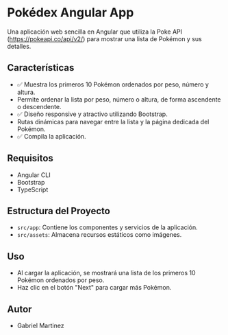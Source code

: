 # Pokédex Angular App

Una aplicación web sencilla en Angular que utiliza la Poke API (https://pokeapi.co/api/v2/) para mostrar una lista de Pokémon y sus detalles.

## Características

- ✅ Muestra los primeros 10 Pokémon ordenados por peso, número y altura.
- Permite ordenar la lista por peso, número o altura, de forma ascendente o descendente.
- ✅ Diseño responsive y atractivo utilizando Bootstrap. 
- Rutas dinámicas para navegar entre la lista y la página dedicada del Pokémon.
- ✅ Compila la aplicación. 

## Requisitos

- Angular CLI
- Bootstrap
- TypeScript


## Estructura del Proyecto

- `src/app`: Contiene los componentes y servicios de la aplicación.
- `src/assets`: Almacena recursos estáticos como imágenes.

## Uso

- Al cargar la aplicación, se mostrará una lista de los primeros 10 Pokémon ordenados por peso.
- Haz clic en el botón "Next" para cargar más Pokémon.

## Autor

- Gabriel Martinez
